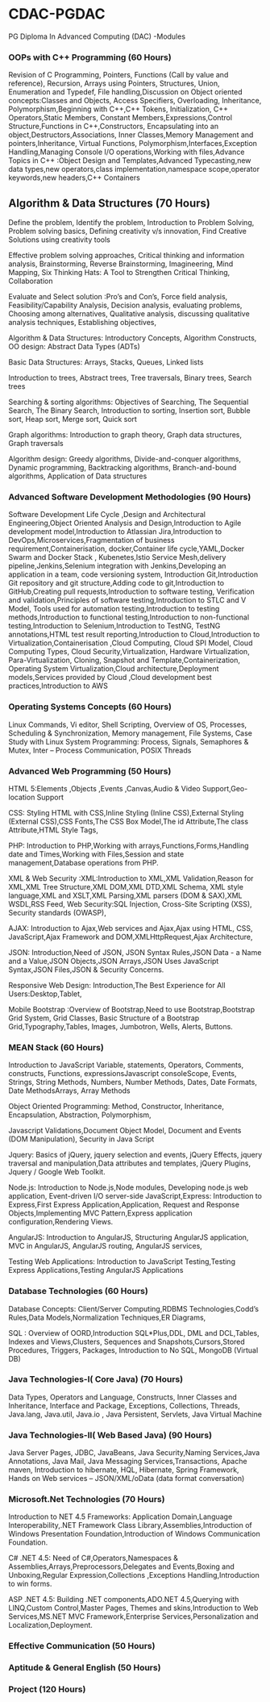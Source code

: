 # CDAC-PGDAC

PG Diploma In Advanced Computing (DAC) -Modules

### OOPs with C++ Programming                                                 (60 Hours)  
  
Revision of C Programming, Pointers, Functions (Call by value and reference), Recursion, Arrays using Pointers, Structures, Union, Enumeration and Typedef, File handling,Discussion on Object oriented concepts:Classes and Objects, Access Specifiers, Overloading, Inheritance, Polymorphism,Beginning with C++,C++ Tokens, Initialization, C++ Operators,Static Members, Constant Members,Expressions,Control Structure,Functions in C++,Constructors, Encapsulating into an object,Destructors,Associations, Inner Classes,Memory Management and pointers,Inheritance, Virtual Functions, Polymorphism,Interfaces,Exception Handling,Managing Console I/O operations,Working with files,Advance Topics in C++ :Object Design and Templates,Advanced Typecasting,new data types,new operators,class implementation,namespace scope,operator keywords,new headers,C++ Containers

## Algorithm & Data Structures                                                (70 Hours) 
  
Define the problem, Identify the problem, Introduction to Problem Solving, Problem solving basics, Defining creativity v/s innovation, Find Creative Solutions using creativity tools

Effective problem solving approaches, Critical thinking and information analysis, Brainstorming, Reverse Brainstorming, Imagineering, Mind Mapping, Six Thinking Hats: A Tool to Strengthen Critical Thinking, Collaboration

Evaluate and Select solution :Pro’s and Con’s, Force field analysis, Feasibility/Capability Analysis, Decision analysis, evaluating problems, Choosing among alternatives, Qualitative analysis, discussing qualitative analysis techniques, Establishing objectives, 

Algorithm & Data Structures: Introductory Concepts, Algorithm Constructs, OO design: Abstract Data Types (ADTs)

Basic Data Structures: Arrays, Stacks, Queues, Linked lists

Introduction to trees, Abstract trees, Tree traversals, Binary trees, Search trees

Searching & sorting algorithms: Objectives of Searching, The Sequential Search, The Binary Search, Introduction to sorting, Insertion sort, Bubble sort, Heap sort, Merge sort, Quick sort

Graph algorithms: Introduction to graph theory, Graph data structures, Graph traversals

Algorithm design: Greedy algorithms, Divide-and-conquer algorithms, Dynamic programming, Backtracking algorithms, Branch-and-bound algorithms, Application of Data structures

### Advanced Software Development Methodologies  (90 Hours)
  
Software Development Life Cycle ,Design and Architectural Engineering,Object Oriented Analysis and Design,Introduction to Agile development model,Introduction to Atlassian Jira,Introduction to DevOps,Microservices,Fragmentation of business requirement,Containerisation, docker,Container life cycle,YAML,Docker Swarm and Docker Stack , Kubenetes,Istio Service Mesh,delivery pipeline,Jenkins,Selenium integration with Jenkins,Developing an application in a team, code versioning system, Introduction Git,Introduction Git repository and git structure,Adding code to git,Introduction to GitHub,Creating pull requests,Introduction to software testing, Verification and validation,Principles of software testing,Introduction to STLC and V Model, Tools used for automation testing,Introduction to testing methods,Introduction to functional testing,Introduction to non-functional testing,Introduction to Selenium,Introduction to TestNG, TestNG annotations,HTML test result reporting,Introduction to Cloud,Introduction to Virtualization,Containerisation ,Cloud Computing, Cloud SPI Model, Cloud Computing Types, Cloud Security,Virtualization, Hardware Virtualization, Para-Virtualization, Cloning, Snapshot and Template,Containerization, Operating System Virtualization,Cloud architecture,Deployment models,Services provided by Cloud ,Cloud development best practices,Introduction to AWS

### Operating Systems Concepts      (60 Hours)
  
Linux Commands, Vi editor, Shell Scripting, Overview of OS, Processes, Scheduling & Synchronization, Memory management, File Systems, Case Study with Linux System Programming: Process, Signals, Semaphores & Mutex, Inter – Process Communication, POSIX Threads

### Advanced Web Programming     (50 Hours)
  
HTML 5:Elements ,Objects ,Events ,Canvas,Audio & Video Support,Geo-location Support

CSS: Styling HTML with CSS,Inline Styling (Inline CSS),External Styling (External CSS),CSS Fonts,The CSS Box Model,The id Attribute,The class Attribute,HTML Style Tags,

PHP: Introduction to PHP,Working with arrays,Functions,Forms,Handling date and Times,Working with Files,Session and state management,Database operations from PHP.

XML & Web Security :XML:Introduction to XML,XML Validation,Reason for XML,XML Tree Structure,XML DOM,XML DTD,XML Schema, XML style language,XML and XSLT,XML Parsing,XML parsers (DOM & SAX),XML WSDL,RSS Feed, Web Security:SQL Injection, Cross-Site Scripting (XSS), Security standards (OWASP),

AJAX: Introduction to Ajax,Web services and Ajax,Ajax using HTML, CSS, JavaScript,Ajax Framework and DOM,XMLHttpRequest,Ajax Architecture,

JSON: Introduction,Need of JSON, JSON Syntax Rules,JSON Data - a Name and a Value,JSON Objects,JSON Arrays,JSON Uses JavaScript Syntax,JSON Files,JSON & Security Concerns.

Responsive Web Design: Introduction,The Best Experience for All Users:Desktop,Tablet, 

Mobile Bootstrap :Overview of Bootstrap,Need to use Bootstrap,Bootstrap Grid System, Grid Classes, Basic Structure of a Bootstrap Grid,Typography,Tables, Images, Jumbotron, Wells, Alerts, Buttons.

### MEAN Stack    (60 Hours)  
  
Introduction to JavaScript Variable, statements, Operators, Comments, constructs, Functions, expressionsJavascript consoleScope, Events, Strings, String Methods, Numbers, Number Methods, Dates, Date Formats, Date MethodsArrays, Array Methods

Object Oriented Programming: Method, Constructor, Inheritance, Encapsulation, Abstraction, Polymorphism,

Javascript Validations,Document Object Model, Document and Events (DOM Manipulation), Security in Java Script

Jquery: Basics of jQuery, jquery selection and events, jQuery Effects, jquery traversal and manipulation,Data attributes and templates, jQuery Plugins, Jquery / Google Web Toolkit.

Node.js: Introduction to Node.js,Node modules, Developing node.js web application, Event-driven I/O server-side JavaScript,Express: Introduction to Express,First Express Application,Application, Request and Response Objects,Implementing MVC Pattern,Express application configuration,Rendering Views.

AngularJS: Introduction to AngularJS, Structuring AngularJS application, MVC in AngularJS, AngularJS routing, AngularJS services,

Testing Web Applications: Introduction to JavaScript Testing,Testing Express Applications,Testing AngularJS Applications

###  Database Technologies  (60 Hours)  
  
Database Concepts: Client/Server Computing,RDBMS Technologies,Codd’s Rules,Data Models,Normalization Techniques,ER Diagrams,

SQL : Overview of OORD,Introduction SQL*Plus,DDL, DML and DCL,Tables, Indexes and Views,Clusters, Sequences and Snapshots,Cursors,Stored Procedures, Triggers, Packages, Introduction to No SQL, MongoDB (Virtual DB)

### Java Technologies-I( Core Java)     (70 Hours)  
  
Data Types, Operators and Language, Constructs, Inner Classes and Inheritance, Interface and Package, Exceptions, Collections, Threads, Java.lang, Java.util,  Java.io , Java Persistent, Servlets, Java Virtual Machine

### Java Technologies-II( Web Based Java)     (90 Hours)
  
Java Server Pages, JDBC, JavaBeans, Java Security,Naming Services,Java Annotations, Java Mail, Java Messaging Services,Transactions, Apache maven, Introduction to hibernate, HQL, Hibernate, Spring Framework, Hands on Web services – JSON/XML/oData (data format conversation)

### Microsoft.Net Technologies     (70 Hours)
  
Introduction to NET 4.5 Frameworks: Application Domain,Language Interoperability,.NET Framework Class Library,Assemblies,Introduction of Windows Presentation Foundation,Introduction of Windows Communication Foundation.

C# .NET 4.5: Need of C#,Operators,Namespaces & Assemblies,Arrays,Preprocessors,Delegates and Events,Boxing and Unboxing,Regular Expression,Collections ,Exceptions Handling,Introduction to win forms.

ASP .NET 4.5: Building .NET components,ADO.NET 4.5,Querying with LINQ,Custom Control,Master Pages, Themes and skins,Introduction to Web Services,MS.NET MVC Framework,Enterprise Services,Personalization and Localization,Deployment.

### Effective Communication  (50 Hours)  
### Aptitude & General English (50 Hours) 
### Project   (120 Hours)
